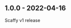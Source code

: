 <!-- All notable changes to this project will be documented in this file. We follow the
[Semantic Versioning 2.0.0](http://semver.org/) format. -->

## 1.0.0 - 2022-04-16

Scaffy v1 release


<!--
Template

## x.y.z - YYYY-MM-DD

### Added

- Lorem ipsum dolor sit amet

### Deprecated

- Nothing.

### Removed

- Nothing.

### Fixed

- Nothing. -->
